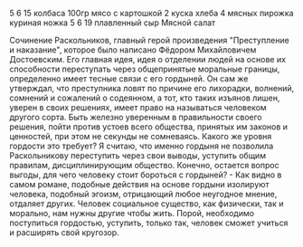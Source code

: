 5 6 15
колбаса 100гр
мясо с картошкой
2 куска хлеба
4 мясных пирожка
куриная ножка
5 6 19
плавленный сыр
Мясной салат


Сочинение
	Раскольников, главный герой произведения "Преступление и наказание", которое было написано Фёдором Михайловичем Достоевским. Его главная идея, идея о отделении людей на основе их способности переступать через общепринятые моральные границы, определенно имеет тесные связи с его гордыней. Он сам же утверждал, что преступника ловят по причине его лихорадки, волнений, сомнений и сожалений о содеянном, а тот, кто таких изъянов лишен, уверен в своих решениях, имеет право на называться человеком другого сорта.
	Быть железно уверенным в правильности своего решения, пойти против устоев всего общества, принятых им законов и ценностей, при этом не секунды не сомневаясь. Какого же уровня гордости это требует?
	Я считаю, что именно гордыня не позволила Раскольникову переступить через свои выводы, уступить общим правилам, дисциплинирующим общество. Конечно, остается вопрос выгоды, для чего человеку стоит бороться с гордыней? - Как видно в самом романе, подобные действия на основе гордыни изолируют человека, подобный эгоизм, отрицающий любое неугодное мнение, отдаляет других. Человек социальное существо, как физически, так и морально, нам нужны другие чтобы жить. Порой, необходимо поступиться гордостью, уступить, только так, человек сможет учиться и расширять свой кругозор.
